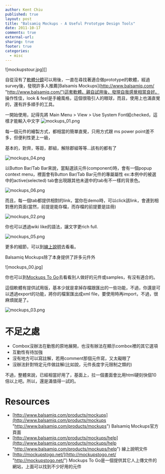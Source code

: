 ```yaml
---
author: Kent Chiu
published: true
layout: post
title: "Balsamiq Mockups - A Useful Prototype Design Tools"
date: 2011-10-17
comments: true
external-url:
sharing: true
footer: true
categories:
  - misc
---
```




![mockupstour.jpg][]

自從沒有了[軟體分鏡](http://www.dsc.com.tw/pdf/softscore.pdf "http://www.dsc.com.tw/pdf/softscore.pdf")可以用後，一直在尋找著適合做prototype的軟體，經過survey後，發現許多人推薦[Balsamis
Mockups](http://www.balsamiq.com/ "http://www.balsamiq.com/")這套軟體。親自試用後，發現自我感覺相當良好。
操作性佳，look &
feel是手繪風格，這個很吸引人的眼球，而且，使用上也滿直覺的，還有許多順手的工具。

一開始使用，記得先將 Main Menu \> View \> Use System
Font給checked，這樣才能輸入中文字
![mockups_01.png][mockups_01.png]

每一個元件的繪製方式，都相當的簡單直覺，只用方式跟 ms power
point差不多，但便利性更上一級，

基本的，對齊，等距，郡組，解除郡組等等…該有的都有了

![mockups_04.png][mockups_04.png]

以Button Bar/Tab Bar來說，當點選該元件(component)時，會有一個popup
context menu，裡面會有Button Bar/Tab Bar元件的專屬屬性
ex:本例中的被選中的active(selected)
tab會出現跟其他未選中的tab有不一樣的背景色。

![mockups_06.png][mockups_06.png]

而且，每一個tab都提供相對的link，當你在demo時，可以click該link，會連到相對應的頁面(當然，前提是能存檔，而存檔的前提要是註冊)

![mockups_02.png][mockups_02.png]

你也可以透過wiki like的語法，讓文字更rich full.

![mockups_05.png][mockups_05.png]

更多的細節，可以到[線上說明](http://www.balsamiq.com/products/mockups/help "http://www.balsamiq.com/products/mockups/help")去看看。

Balsamiq Mockups除了本身提供了許多元件外

![mockups_00.jpg]

你也可以到[Mockups To
Go](http://mockupstogo.net/ "http://mockupstogo.net/")去看看別人做好的元件或samples，有沒有適合的。

這個軟體有提供試用版，基本少就是拿掉存檔跟匯出的一些功能，不過，你還是可以透過export的功能，將你的檔案匯出成xml
file，要使用時再import，不過，很麻煩就是了。

![mockups_03.png][mockups_03.png]

不足之處
========

-   Combox沒辦法在動態的原地展開，也沒有辦法在顯示combox裡的其它選項
-   互動性有待加強
-   沒有地方可以寫註解，若用comment那個元件寫，又太礙眼了
-   沒辦法針對特定元件做註解(比如說，元件長度字元限制之類的)

不過，整體來說，已經相當好用了，基面上，拉一個畫面會比用html硬刻快個10倍以上吧。所以，還是滿值得一試的。

Resources
=========

-   [http://www.balsamiq.com/products/mockups](http://www.balsamiq.com/products/mockups "http://www.balsamiq.com/products/mockups")
    Balsamiq Mockups官方頁面
-   [http://www.balsamiq.com/products/mockups/help](http://www.balsamiq.com/products/mockups/help "http://www.balsamiq.com/products/mockups/help")
    線上說明文件
-   [http://mockupstogo.net/](http://mockupstogo.net/ "http://mockupstogo.net/")
    Mockups To
    Go是一個提供其它人上傳文件的網站，上面可以找到不少好用的元件


[mockups_06.png]: /images/wiki/misc/mockups_06.png
[mockups_03.png]: /images/wiki/misc/mockups_03.png
[mockups_04.png]: /images/wiki/misc/mockups_04.png
[mockups_05.png]: /images/wiki/misc/mockups_05.png
[mockups_01.png]: /images/wiki/misc/mockups_01.png
[mockups_02.png]: /images/wiki/misc/mockups_02.png